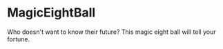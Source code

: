 # MagicEightBall
Who doesn't want to know their future? This magic eight ball will tell your fortune. 
